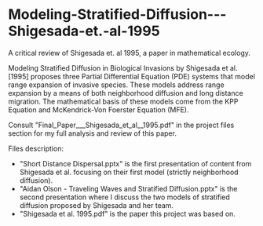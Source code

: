 # Modeling-Stratified-Diffusion---Shigesada-et.-al-1995
A critical review of Shigesada et. al 1995, a paper in mathematical ecology.

Modeling Stratified Diffusion in Biological Invasions by Shigesada et al. [1995] proposes three Partial Differential Equation (PDE) systems that model range expansion of invasive species. These models address range expansion by a means of both neighborhood diffusion and long distance migration. The mathematical basis of these models come from the KPP Equation and McKendrick-Von Foerster Equation (MFE).

Consult "Final_Paper___Shigesada_et_al__1995.pdf" in the project files section for my full analysis and review of this paper. 

Files description:
- "Short Distance Dispersal.pptx" is the first presentation of content from Shigesada et al. focusing on their first model (strictly neighborhood diffusion). 
- "Aidan Olson - Traveling Waves and Stratified Diffusion.pptx" is the second presentation where I discuss the two models of stratified diffusion proposed by Shigesada and her team.
- "Shigesada et al. 1995.pdf" is the paper this project was based on.
